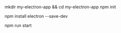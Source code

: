 mkdir my-electron-app && cd my-electron-app
npm init

npm install electron --save-dev

npm run start
